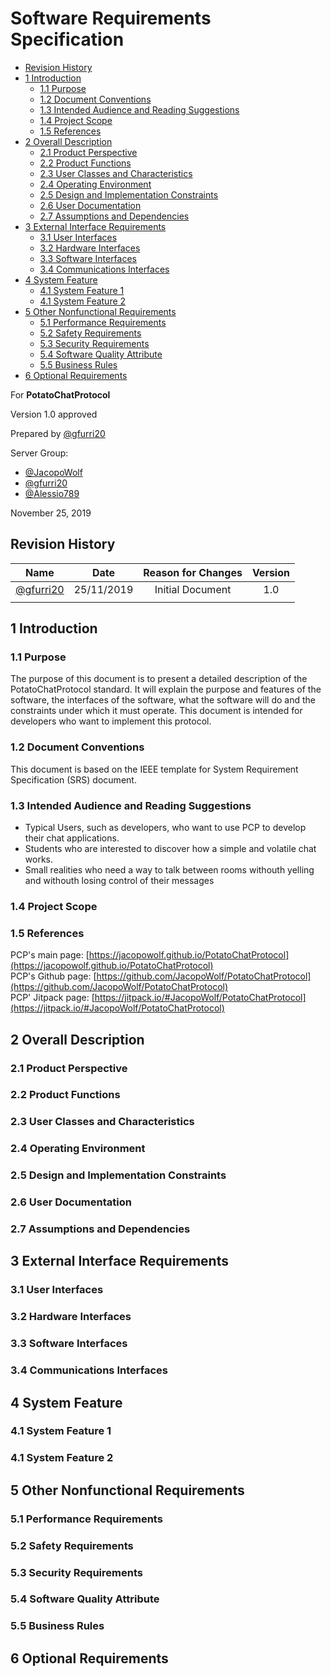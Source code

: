 <h1> Software Requirements Specification </h1>

- [Revision History](#revision-history)
- [1 Introduction](#1-introduction)
  - [1.1 Purpose](#11-purpose)
  - [1.2 Document Conventions](#12-document-conventions)
  - [1.3 Intended Audience and Reading Suggestions](#13-intended-audience-and-reading-suggestions)
  - [1.4 Project Scope](#14-project-scope)
  - [1.5 References](#15-references)
- [2 Overall Description](#2-overall-description)
  - [2.1 Product Perspective](#21-product-perspective)
  - [2.2 Product Functions](#22-product-functions)
  - [2.3 User Classes and Characteristics](#23-user-classes-and-characteristics)
  - [2.4 Operating Environment](#24-operating-environment)
  - [2.5 Design and Implementation Constraints](#25-design-and-implementation-constraints)
  - [2.6 User Documentation](#26-user-documentation)
  - [2.7 Assumptions and Dependencies](#27-assumptions-and-dependencies)
- [3 External Interface Requirements](#3-external-interface-requirements)
  - [3.1 User Interfaces](#31-user-interfaces)
  - [3.2 Hardware Interfaces](#32-hardware-interfaces)
  - [3.3 Software Interfaces](#33-software-interfaces)
  - [3.4 Communications Interfaces](#34-communications-interfaces)
- [4 System Feature](#4-system-feature)
  - [4.1 System Feature 1](#41-system-feature-1)
  - [4.1 System Feature 2](#41-system-feature-2)
- [5 Other Nonfunctional Requirements](#5-other-nonfunctional-requirements)
  - [5.1 Performance Requirements](#51-performance-requirements)
  - [5.2 Safety Requirements](#52-safety-requirements)
  - [5.3 Security Requirements](#53-security-requirements)
  - [5.4 Software Quality Attribute](#54-software-quality-attribute)
  - [5.5 Business Rules](#55-business-rules)
- [6 Optional Requirements](#6-optional-requirements)

For **PotatoChatProtocol**

Version 1.0 approved

Prepared by [@gfurri20](https://github.com/gfurri20)

Server Group:
* [@JacopoWolf](https://github.com/JacopoWolf)
* [@gfurri20](https://github.com/gfurri20)
* [@Alessio789](https://github.com/Alessio789)

November 25, 2019

## Revision History
|                   Name                   |    Date    | Reason for Changes | Version |
| :--------------------------------------: | :--------: | :----------------: | :-----: |
| [@gfurri20](https://github.com/gfurri20) | 25/11/2019 |  Initial Document  |   1.0   |
|                                          |            |                    |         |

## 1 Introduction
### 1.1 Purpose
The purpose of this document is to present a detailed description of the PotatoChatProtocol standard. It will explain the purpose and features of the software, the interfaces of the software, what the software will do and the constraints under which it must operate. This document is intended for developers who want to implement this protocol.

### 1.2 Document Conventions
This document is based on the IEEE template for System Requirement Specification (SRS) document.

### 1.3 Intended Audience and Reading Suggestions
* Typical Users, such as developers, who want to use PCP to develop their chat applications.
* Students who are interested to discover how a simple and volatile chat works.
* Small realities who need a way to talk between rooms withouth yelling and withouth losing control of their messages

### 1.4 Project Scope

### 1.5 References
PCP's main page:
[https://jacopowolf.github.io/PotatoChatProtocol](https://jacopowolf.github.io/PotatoChatProtocol) \
PCP's Github page:
[https://github.com/JacopoWolf/PotatoChatProtocol](https://github.com/JacopoWolf/PotatoChatProtocol) \
PCP' Jitpack page:
[https://jitpack.io/#JacopoWolf/PotatoChatProtocol](https://jitpack.io/#JacopoWolf/PotatoChatProtocol) 


## 2 Overall Description

### 2.1 Product Perspective

### 2.2 Product Functions

### 2.3 User Classes and Characteristics

### 2.4 Operating Environment

### 2.5 Design and Implementation Constraints

### 2.6 User Documentation

### 2.7 Assumptions and Dependencies


## 3 External Interface Requirements

### 3.1 User Interfaces

### 3.2 Hardware Interfaces

### 3.3 Software Interfaces

### 3.4 Communications Interfaces


## 4 System Feature

### 4.1 System Feature 1

### 4.1 System Feature 2


## 5 Other Nonfunctional Requirements

### 5.1 Performance Requirements

### 5.2 Safety Requirements

### 5.3 Security Requirements

### 5.4 Software Quality Attribute

### 5.5 Business Rules


## 6 Optional Requirements